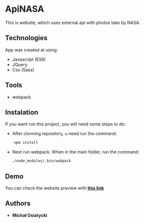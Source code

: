 # ApiNASA

This is website, which uses external api with photos take by NASA.

## Technologies

App was created at using:

* Javascript (ES6)
* JQuery
* Css (Sass)

## Tools

* webpack

## Instalation

If you want run this project, you will need some steps to do:

* After clonning repository, u need run the command:  
```bash
    npm install
```
* Next run webpack. When in the main folder, run the command:
```bash
   ./node_modules/.bin/webpack
```
## Demo

You can check the website preview with **[this link]( https://ioverclocked.github.io/ApiNASA/ )**

## Authors

 * **Michał Osiatycki**
